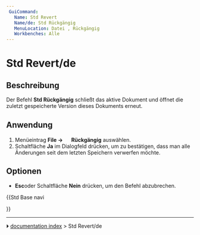 ```yaml
---
 GuiCommand:
   Name: Std Revert
   Name/de: Std Rückgängig
   MenuLocation: Datei , Rückgängig
   Workbenches: Alle
---
```


# Std Revert/de

## Beschreibung

Der Befehl **Std Rückgängig** schließt das aktive Dokument und öffnet die zuletzt gespeicherte Version dieses Dokuments erneut.

## Anwendung

1.  Menüeintrag **File → <img src="images/Std_Revert.svg" width=16px> Rückgängig** auswählen.
2.  Schaltfläche **Ja** im Dialogfeld drücken, um zu bestätigen, dass man alle Änderungen seit dem letzten Speichern verwerfen möchte.

## Optionen

-    **Esc**oder Schaltfläche **Nein** drücken, um den Befehl abzubrechen.





{{Std Base navi

}}



---
⏵ [documentation index](../README.md) > Std Revert/de
